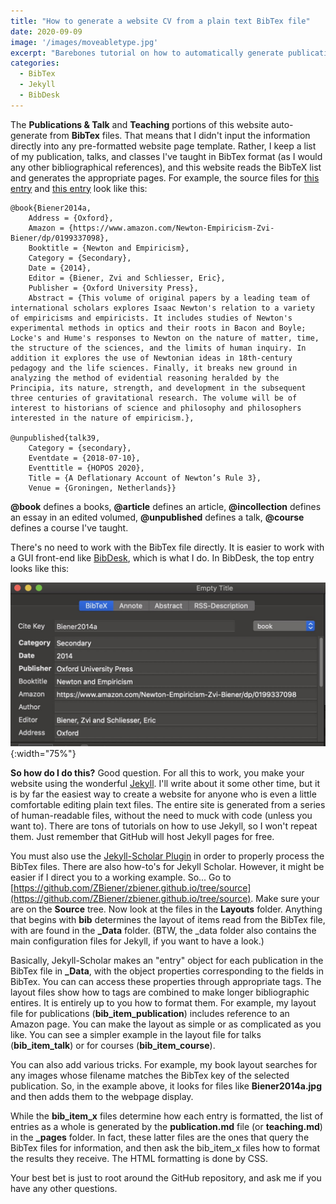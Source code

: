 ```yaml
---
title: "How to generate a website CV from a plain text BibTex file"
date: 2020-09-09 
image: '/images/moveabletype.jpg'
excerpt: "Barebones tutorial on how to automatically generate publications lists on a website from a BibTex file"
categories: 
  - BibTex
  - Jekyll
  - BibDesk
---
```


The **Publications & Talk** and **Teaching** portions of this website auto-generate from **BibTex** files. That means that I didn't input the information directly into any pre-formatted website page template. Rather, I keep a list of my publication, talks, and classes I've taught in BibTex format (as I would any other bibliographical references), and this website reads the BibTeX list and generates the appropriate pages. For example, the source files for [this entry](https://zbiener.github.io/publications/#Biener2014a-anchor) and [this entry](https://zbiener.github.io/publications/#talk39-fullentry) look like this:


~~~ shell
@book{Biener2014a,
	Address = {Oxford},
	Amazon = {https://www.amazon.com/Newton-Empiricism-Zvi-Biener/dp/0199337098},
	Booktitle = {Newton and Empiricism},
	Category = {Secondary},
	Date = {2014},
	Editor = {Biener, Zvi and Schliesser, Eric},
	Publisher = {Oxford University Press},
	Abstract = {This volume of original papers by a leading team of international scholars explores Isaac Newton's relation to a variety of empiricisms and empiricists. It includes studies of Newton's experimental methods in optics and their roots in Bacon and Boyle; Locke's and Hume's responses to Newton on the nature of matter, time, the structure of the sciences, and the limits of human inquiry. In addition it explores the use of Newtonian ideas in 18th-century pedagogy and the life sciences. Finally, it breaks new ground in analyzing the method of evidential reasoning heralded by the Principia, its nature, strength, and development in the subsequent three centuries of gravitational research. The volume will be of interest to historians of science and philosophy and philosophers interested in the nature of empiricism.},

@unpublished{talk39,
	Category = {secondary},
	Eventdate = {2018-07-10},
	Eventtitle = {HOPOS 2020},
	Title = {A Deflationary Account of Newton’s Rule 3},
	Venue = {Groningen, Netherlands}}
~~~

**@book** defines a books, **@article** defines an article, **@incollection** defines an essay in an edited volumed, **@unpublished** defines a talk, **@course** defines a course I've taught.

There's no need to work with the BibTex file directly. It is easier to work with a GUI front-end like [BibDesk](http://https://bibdesk.sourceforge.io/"), which is what I do. In BibDesk, the top entry looks like this:

![BibDesk Screenshot](/images/BibDesk_Screenshot.jpg){:width="75%"}


**So how do I do this?** Good question. For all this to work, you make your website using the wonderful [Jekyll](https://jekyllrb.com/ "Jekyll"). I'll write about it some other time, but it is by far the easiest way to create a website for anyone who is even a little comfortable editing plain text files. The entire site is generated from a series of human-readable files, without the need to muck with code (unless you want to). There are tons of tutorials on how to use Jekyll, so I won't repeat them. Just remember that GitHub will host Jekyll pages for free. 

You must also use the [Jekyll-Scholar Plugin](https://github.com/inukshuk/jekyll-scholar "Scholar Plugin") in order to properly process the BibTex files. There are also how-to's for Jekyll Scholar. However, it might be easier if I direct you to a working example. So... Go to [https://github.com/ZBiener/zbiener.github.io/tree/source](https://github.com/ZBiener/zbiener.github.io/tree/source). Make sure your are on the **Source** tree. Now look at the files in the **Layouts** folder. Anything that begins with **bib** determines the layout of items read from the BibTex file, with are found in the **_Data** folder. (BTW, the _data folder also contains the main configuration files for Jekyll, if you want to have a look.)

Basically, Jekyll-Scholar makes an "entry" object for each publication in the BibTex file in **_Data**, with the object properties corresponding to the fields in BibTex. You can can access these properties through appropriate tags. The layout files show how to tags are combined to make longer bibliographic entires. It is entirely up to you how to format them. For example, my layout file for publications (**bib_item_publication**) includes reference to an Amazon page. You can make the layout as simple or as complicated as you like. You can see a simpler example in the layout file for talks (**bib_item_talk**) or for courses (**bib_item_course**).

You can also add various tricks. For example, my book layout searches for any images whose filename matches the BibTex key of the selected publication. So, in the example above, it looks for files like **Biener2014a.jpg** and then adds them to the webpage display.

While the **bib_item_x** files determine how each entry is formatted, the list of entries as a whole is generated by the **publication.md** file (or **teaching.md**) in the **_pages** folder. In fact, these latter files are the ones that query the BibTex files for information, and then ask the bib_item_x files how to format the results they receive. The HTML formatting is done by CSS.

Your best bet is just to root around the GitHub repository, and ask me if you have any other questions.